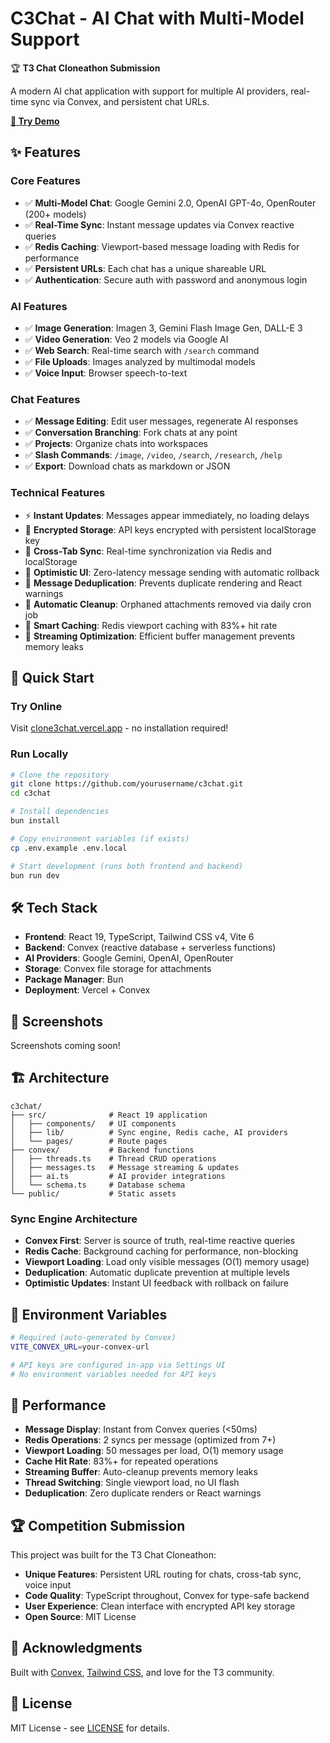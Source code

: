 # C3Chat - AI Chat with Multi-Model Support

🏆 **T3 Chat Cloneathon Submission**

A modern AI chat application with support for multiple AI providers, real-time sync via Convex, and persistent chat URLs.

**[🚀 Try Demo](https://clone3chat.vercel.app)** 
## ✨ Features

### Core Features
- ✅ **Multi-Model Chat**: Google Gemini 2.0, OpenAI GPT-4o, OpenRouter (200+ models)
- ✅ **Real-Time Sync**: Instant message updates via Convex reactive queries
- ✅ **Redis Caching**: Viewport-based message loading with Redis for performance
- ✅ **Persistent URLs**: Each chat has a unique shareable URL
- ✅ **Authentication**: Secure auth with password and anonymous login

### AI Features
- ✅ **Image Generation**: Imagen 3, Gemini Flash Image Gen, DALL-E 3
- ✅ **Video Generation**: Veo 2 models via Google AI
- ✅ **Web Search**: Real-time search with `/search` command
- ✅ **File Uploads**: Images analyzed by multimodal models
- ✅ **Voice Input**: Browser speech-to-text

### Chat Features
- ✅ **Message Editing**: Edit user messages, regenerate AI responses
- ✅ **Conversation Branching**: Fork chats at any point
- ✅ **Projects**: Organize chats into workspaces
- ✅ **Slash Commands**: `/image`, `/video`, `/search`, `/research`, `/help`
- ✅ **Export**: Download chats as markdown or JSON

### Technical Features
- ⚡ **Instant Updates**: Messages appear immediately, no loading delays
- 🔐 **Encrypted Storage**: API keys encrypted with persistent localStorage key
- 📱 **Cross-Tab Sync**: Real-time synchronization via Redis and localStorage
- 🚀 **Optimistic UI**: Zero-latency message sending with automatic rollback
- 🎯 **Message Deduplication**: Prevents duplicate rendering and React warnings
- 🧹 **Automatic Cleanup**: Orphaned attachments removed via daily cron job
- 💾 **Smart Caching**: Redis viewport caching with 83%+ hit rate
- 🔄 **Streaming Optimization**: Efficient buffer management prevents memory leaks

## 🚀 Quick Start

### Try Online
Visit [clone3chat.vercel.app](https://clone3chat.vercel.app) - no installation required!

### Run Locally
```bash
# Clone the repository
git clone https://github.com/yourusername/c3chat.git
cd c3chat

# Install dependencies
bun install

# Copy environment variables (if exists)
cp .env.example .env.local

# Start development (runs both frontend and backend)
bun run dev
```

## 🛠️ Tech Stack

- **Frontend**: React 19, TypeScript, Tailwind CSS v4, Vite 6
- **Backend**: Convex (reactive database + serverless functions)
- **AI Providers**: Google Gemini, OpenAI, OpenRouter
- **Storage**: Convex file storage for attachments
- **Package Manager**: Bun
- **Deployment**: Vercel + Convex

## 📸 Screenshots

Screenshots coming soon!

## 🏗️ Architecture

```
c3chat/
├── src/              # React 19 application
│   ├── components/   # UI components
│   ├── lib/          # Sync engine, Redis cache, AI providers
│   └── pages/        # Route pages
├── convex/           # Backend functions
│   ├── threads.ts    # Thread CRUD operations
│   ├── messages.ts   # Message streaming & updates
│   ├── ai.ts         # AI provider integrations
│   └── schema.ts     # Database schema
└── public/           # Static assets
```

### Sync Engine Architecture
- **Convex First**: Server is source of truth, real-time reactive queries
- **Redis Cache**: Background caching for performance, non-blocking
- **Viewport Loading**: Load only visible messages (O(1) memory usage)
- **Deduplication**: Automatic duplicate prevention at multiple levels
- **Optimistic Updates**: Instant UI feedback with rollback on failure

## 🔑 Environment Variables

```bash
# Required (auto-generated by Convex)
VITE_CONVEX_URL=your-convex-url

# API keys are configured in-app via Settings UI
# No environment variables needed for API keys
```

## 🎯 Performance

- **Message Display**: Instant from Convex queries (<50ms)
- **Redis Operations**: 2 syncs per message (optimized from 7+)
- **Viewport Loading**: 50 messages per load, O(1) memory usage
- **Cache Hit Rate**: 83%+ for repeated operations
- **Streaming Buffer**: Auto-cleanup prevents memory leaks
- **Thread Switching**: Single viewport load, no UI flash
- **Deduplication**: Zero duplicate renders or React warnings

## 🏆 Competition Submission

This project was built for the T3 Chat Cloneathon:

- **Unique Features**: Persistent URL routing for chats, cross-tab sync, voice input
- **Code Quality**: TypeScript throughout, Convex for type-safe backend
- **User Experience**: Clean interface with encrypted API key storage
- **Open Source**: MIT License

## 🙏 Acknowledgments

Built with [Convex](https://convex.dev), [Tailwind CSS](https://tailwindcss.com), and love for the T3 community.

## 📄 License

MIT License - see [LICENSE](LICENSE) for details.